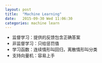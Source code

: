 ```yaml
---
layout: post
title:  "Machine Learning"
date:   2015-09-30 Wed 11:06:30
categories: machine learn
---
```


- 监督学习：提供的反馈包含正确答案
- 非监督学习：只给惩罚值
- 学习函数：连续情形叫回归，离散情形叫分类
- 支持向量机：容易上手
